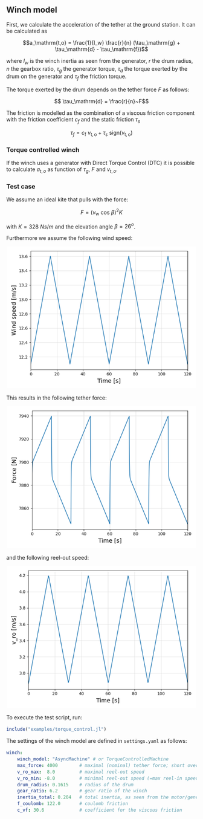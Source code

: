 ## Winch model

First, we calculate the acceleration of the tether at the ground station. It can be calculated as

$$a_\mathrm{t,o} = \frac{1}{I_w} \frac{r}{n} (\tau_\mathrm{g} + \tau_\mathrm{d} - \tau_\mathrm{f})$$

where $I_w$ is the winch inertia as seen from the generator, $r$ the drum radius, $n$ the gearbox ratio, $\tau_g$ the generator torque, $\tau_d$ the torque exerted by the drum on the generator and $\tau_f$ the friction torque.

The torque exerted by the drum depends on the tether force $F$ as follows:

$$ \tau_\mathrm{d} = \frac{r}{n}~F$$

The friction is modelled as the combination of a viscous friction component with the friction coefficient $c_f$ and the static friction $\tau_s$

$$ \tau_f = c_\mathrm{f}~v_\mathrm{t,o} + \tau_s~\mathrm{sign}(v_\mathrm{t,o})$$

### Torque controlled winch
If the winch uses a generator with Direct Torque Control (DTC) it is possible to calculate $a_{t,o}$ as function of $\tau_g$, $F$ and $v_{t,o}$.

### Test case

We assume an ideal kite that pulls with the force:

$$ F=(v_\mathrm{w}~\mathrm{cos}~\beta)^2 K$$

with $K=328~Ns/m$ and the elevation angle $\beta = 26^o$.

Furthermore we assume the following wind speed:
<p align="center"><img src="https://raw.githubusercontent.com/aenarete/WinchModels.jl/torque/docs/wind-speed.png" width="500" /></p>

This results in the following tether force:
<p align="center"><img src="https://raw.githubusercontent.com/aenarete/WinchModels.jl/torque/docs/force.png" width="500" /></p>

and the following reel-out speed:
<p align="center"><img src="https://raw.githubusercontent.com/aenarete/WinchModels.jl/torque/docs/reelout-speed.png" width="500" /></p>

To execute the test script, run:
```julia
include("examples/torque_control.jl")
```

The settings of the winch model are defined in `settings.yaml` as follows:
```yaml
winch:
    winch_model: "AsyncMachine" # or TorqueControlledMachine
    max_force: 4000        # maximal (nominal) tether force; short overload allowed [N]
    v_ro_max:  8.0         # maximal reel-out speed                          [m/s]
    v_ro_min: -8.0         # minimal reel-out speed (=max reel-in speed)     [m/s]
    drum_radius: 0.1615    # radius of the drum                              [m]
    gear_ratio: 6.2        # gear ratio of the winch                         [-]   
    inertia_total: 0.204   # total inertia, as seen from the motor/generator [kgm²]
    f_coulomb: 122.0       # coulomb friction                                [N]
    c_vf: 30.6             # coefficient for the viscous friction            [Ns/m]
```